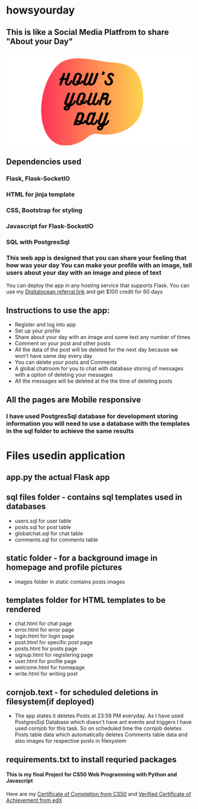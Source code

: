 # howsyourday
## This is like a Social Media Platfrom to share "About your Day"
![logo](https://github.com/codekushi/howsyourday/blob/master/logo.png?raw=true)
## Dependencies used
### Flask, Flask-SocketIO
### HTML for jinja template
### CSS, Bootstrap for styling
### Javascript for Flask-SocketIO
### SQL with PostgresSql

### This web app is designed that you can share your feeling that how was your day You can make your profile with an image, tell users about your day with an image and piece of text

You can deploy the app in any hosting service that supports Flask. You can use my [Digitalocean referral link](https://m.do.co/c/7d066b069429) and get $100 credit for 60 days 

## Instructions to use the app:
- Register and log into app
- Set up your profile
- Share about your day with an image and some text any number of times
- Comment on your post and other posts
- All the data of the post will be deleted for the next day because we won't have same day every day
- You can delete your posts and Comments
- A global chatroom for you to chat with database storing of messages with a option of deleting your messages
- All the messages will be deleted at the the time of deleting posts

## All the pages are Mobile responsive

### I have used PostgresSql database for development storing information you will need to use a database with the templates in the sql folder to achieve the same results

# Files usedin application

## app.py the actual Flask app

## sql files folder - contains sql templates used in databases
- users.sql for user table
- posts.sql for post table
- globalchat.sql for chat table
- comments.sql for comments table

## static folder - for a background image in homepage and profile pictures
- images folder in static contains posts images

## templates folder for HTML templates to be rendered
- chat.html for chat page
- error.html for error page
- login.html for login page
- post.html for specific post page
- posts.html for posts page
- signup.html for registering page
- user.html for profile page
- welcome.html for homepage
- write.html for writing post

## cornjob.text - for scheduled deletions in filesystem(if deployed)
- The app states it deletes Posts at 23:59 PM everyday. As I have used PostgresSql Database which doesn't have ant events and triggers I have used cornjob for this task. So on scheduled time the cornjob deletes Posts table data which automatically deletes Comments table data and also images for respective posts in filesystem

## requirements.txt to install requried packages

#### This is my final Project for CS50 Web Programming with Python and Javascript
Here are my [Certificate of Completion from CS50](https://certificates.cs50.io/599882b0-91a8-41ea-a5eb-addfab25fce1) and [Verified Certificate of Achievement from edX](https://courses.edx.org/certificates/2c010d08b5cf4411b3d1c702a94d2e83)
